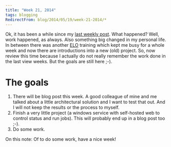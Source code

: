 ```yaml
---
title: "Week 21, 2014"
tags: blogging
RedirectFrom: blog/2014/05/19/week-21-2014/*
---
```


Ok, it has been a while since my [last weekly post](/blog/2014/03/24/week-13-2014). What happened? Well, work happened, as always. Also something big changed in my personal life. In between there was another [ELO](http://elo.com/) training which kept me busy for a whole week and now there are introductions into a new (old) project. So, now review this time because I actually do not really remember the work done in the last view weeks. But the goals are still here ;-).

# The goals

1.  There will be blog post this week. A good colleague of mine and me talked about a little architectural solution and I want to test that out. And I will not keep the results or the process to myself.
2.  Finish a very little project (a windows service with self-hosted web to control status and run jobs). This will probably end up in a blog post too ;-).
3.  Do some work.

On this note: Of to do some work, have a nice week!
